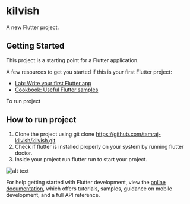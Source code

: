# kilvish

A new Flutter project.

## Getting Started

This project is a starting point for a Flutter application.

A few resources to get you started if this is your first Flutter project:

- [Lab: Write your first Flutter app](https://docs.flutter.dev/get-started/codelab)
- [Cookbook: Useful Flutter samples](https://docs.flutter.dev/cookbook)

To run project

## How to run project
1. Clone the project using git clone https://github.com/tamraj-kilvish/kilvish.git
2. Check if flutter is installed properly on your system by running flutter doctor.
3. Inside your project run flutter run to start your project. 

![alt text](https://user-images.githubusercontent.com/59445453/173862121-d1f7acfb-8b6c-431a-a351-96cfe9751832.png)

For help getting started with Flutter development, view the
[online documentation](https://docs.flutter.dev/), which offers tutorials,
samples, guidance on mobile development, and a full API reference.
